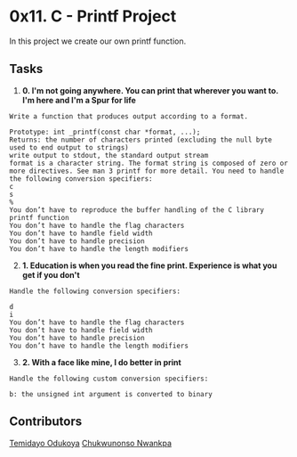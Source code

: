# 0x11. C - Printf Project 
In this project we create our own printf function.

## Tasks

1. __0. I'm not going anywhere. You can print that wherever you want to. I'm here and I'm a Spur for life__

```
Write a function that produces output according to a format.

Prototype: int _printf(const char *format, ...);
Returns: the number of characters printed (excluding the null byte used to end output to strings)
write output to stdout, the standard output stream
format is a character string. The format string is composed of zero or more directives. See man 3 printf for more detail. You need to handle the following conversion specifiers:
c
s
%
You don’t have to reproduce the buffer handling of the C library printf function
You don’t have to handle the flag characters
You don’t have to handle field width
You don’t have to handle precision
You don’t have to handle the length modifiers
```

2. __1. Education is when you read the fine print. Experience is what you get if you don't__

```
Handle the following conversion specifiers:

d
i
You don’t have to handle the flag characters
You don’t have to handle field width
You don’t have to handle precision
You don’t have to handle the length modifiers
```

3. __2. With a face like mine, I do better in print__

```
Handle the following custom conversion specifiers:

b: the unsigned int argument is converted to binary
```




## Contributors
[Temidayo Odukoya](https://github.com/gokruzz)
[Chukwunonso Nwankpa](https://github.com/theapostleoftech)
